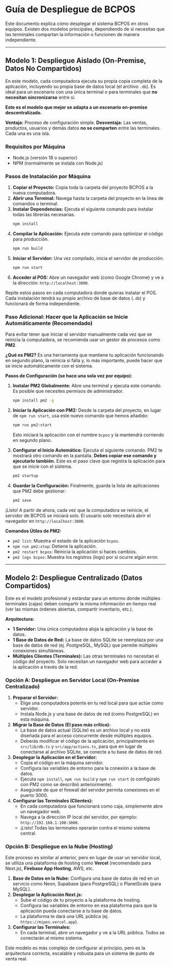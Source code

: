 
# Guía de Despliegue de BCPOS

Este documento explica cómo desplegar el sistema BCPOS en otros equipos. Existen dos modelos principales, dependiendo de si necesitas que las terminales compartan la información o funcionen de manera independiente.

---

## Modelo 1: Despliegue Aislado (On-Premise, Datos No Compartidos)

En este modelo, cada computadora ejecuta su propia copia completa de la aplicación, incluyendo su propia base de datos local (el archivo `.db`). Es ideal para un escenario con una única terminal o para terminales que **no necesitan sincronizarse** entre sí.

**Este es el modelo que mejor se adapta a un escenario on-premise descentralizado.**

**Ventaja:** Proceso de configuración simple.
**Desventaja:** Las ventas, productos, usuarios y demás datos **no se comparten** entre las terminales. Cada una es una isla.

### Requisitos por Máquina

*   Node.js (versión 18 o superior)
*   NPM (normalmente se instala con Node.js)

### Pasos de Instalación por Máquina

1.  **Copiar el Proyecto:** Copia toda la carpeta del proyecto BCPOS a la nueva computadora.
2.  **Abrir una Terminal:** Navega hasta la carpeta del proyecto en la línea de comandos o terminal.
3.  **Instalar Dependencias:** Ejecuta el siguiente comando para instalar todas las librerías necesarias.
    ```bash
    npm install
    ```
4.  **Compilar la Aplicación:** Ejecuta este comando para optimizar el código para producción.
    ```bash
    npm run build
    ```
5.  **Iniciar el Servidor:** Una vez compilado, inicia el servidor de producción.
    ```bash
    npm run start
    ```
6.  **Acceder al POS:** Abre un navegador web (como Google Chrome) y ve a la dirección: `http://localhost:3000`.

Repite estos pasos en cada computadora donde quieras instalar el POS. Cada instalación tendrá su propio archivo de base de datos (`.db`) y funcionará de forma independiente.

### Paso Adicional: Hacer que la Aplicación se Inicie Automáticamente (Recomendado)

Para evitar tener que iniciar el servidor manualmente cada vez que se reinicia la computadora, se recomienda usar un gestor de procesos como **PM2**.

**¿Qué es PM2?** Es una herramienta que mantiene tu aplicación funcionando en segundo plano, la reinicia si falla y, lo más importante, puede hacer que se inicie automáticamente con el sistema.

**Pasos de Configuración (se hace una sola vez por equipo):**

1.  **Instalar PM2 Globalmente:** Abre una terminal y ejecuta este comando. Es posible que necesites permisos de administrador.
    ```bash
    npm install pm2 -g
    ```

2.  **Iniciar la Aplicación con PM2:** Desde la carpeta del proyecto, en lugar de `npm run start`, usa este nuevo comando que hemos añadido:
    ```bash
    npm run pm2:start
    ```
    Esto iniciará la aplicación con el nombre `bcpos` y la mantendrá corriendo en segundo plano.

3.  **Configurar el Inicio Automático:** Ejecuta el siguiente comando. PM2 te mostrará otro comando en la pantalla. **Debes copiar ese comando y ejecutarlo también.** Este es el paso clave que registra la aplicación para que se inicie con el sistema.
    ```bash
    pm2 startup
    ```

4.  **Guardar la Configuración:** Finalmente, guarda la lista de aplicaciones que PM2 debe gestionar:
    ```bash
    pm2 save
    ```

¡Listo! A partir de ahora, cada vez que la computadora se reinicie, el servidor de BCPOS se iniciará solo. El usuario solo necesitará abrir el navegador en `http://localhost:3000`.

**Comandos Útiles de PM2:**

*   `pm2 list`: Muestra el estado de la aplicación `bcpos`.
*   `npm run pm2:stop`: Detiene la aplicación.
*   `pm2 restart bcpos`: Reinicia la aplicación si haces cambios.
*   `pm2 logs bcpos`: Muestra los registros (logs) por si ocurre algún error.

---

## Modelo 2: Despliegue Centralizado (Datos Compartidos)

Este es el modelo profesional y estándar para un entorno donde múltiples terminales (cajas) deben compartir la misma información en tiempo real (ver las mismas órdenes abiertas, compartir inventario, etc.).

**Arquitectura:**
*   **1 Servidor:** Una única computadora aloja la aplicación y la base de datos.
*   **1 Base de Datos de Red:** La base de datos SQLite se reemplaza por una base de datos de red (ej. PostgreSQL, MySQL) que permite múltiples conexiones simultáneas.
*   **Múltiples Clientes (Terminales):** Las otras terminales no necesitan el código del proyecto. Solo necesitan un navegador web para acceder a la aplicación a través de la red.

### Opción A: Despliegue en Servidor Local (On-Premise Centralizado)

1.  **Preparar el Servidor:**
    *   Elige una computadora potente en tu red local para que actúe como servidor.
    *   Instala Node.js y una base de datos de red (como PostgreSQL) en esta máquina.
2.  **Migrar la Base de Datos (El paso más crítico):**
    *   La base de datos actual (SQLite) es un archivo local y no está diseñada para el acceso concurrente desde múltiples equipos.
    *   Deberás modificar el código de la aplicación, principalmente en `src/lib/db.ts` y `src/app/actions.ts`, para que en lugar de conectarse al archivo SQLite, se conecte a tu base de datos de red.
3.  **Desplegar la Aplicación en el Servidor:**
    *   Copia el código en la máquina servidor.
    *   Configura las variables de entorno para la conexión a la base de datos.
    *   Ejecuta `npm install`, `npm run build` y `npm run start` (o configúralo con PM2 como se describió anteriormente).
    *   Asegúrate de que el firewall del servidor permita conexiones en el puerto 3000.
4.  **Configurar las Terminales (Clientes):**
    *   En cada computadora que funcionará como caja, simplemente abre un navegador web.
    *   Navega a la dirección IP local del servidor, por ejemplo: `http://192.168.1.100:3000`.
    *   ¡Listo! Todas las terminales operarán contra el mismo sistema central.

### Opción B: Despliegue en la Nube (Hosting)

Este proceso es similar al anterior, pero en lugar de usar un servidor local, se utiliza una plataforma de hosting como **Vercel** (recomendado para Next.js), **Firebase App Hosting**, AWS, etc.

1.  **Base de Datos en la Nube:** Configura una base de datos de red en un servicio como Neon, Supabase (para PostgreSQL) o PlanetScale (para MySQL).
2.  **Desplegar la Aplicación Next.js:**
    *   Sube el código de tu proyecto a la plataforma de hosting.
    *   Configura las variables de entorno en esa plataforma para que la aplicación pueda conectarse a tu base de datos.
    *   La plataforma te dará una URL pública (ej. `https://mipos.vercel.app`).
3.  **Configurar las Terminales:**
    *   En cada terminal, abre un navegador y ve a la URL pública. Todos se conectarán al mismo sistema.

Este modelo es más complejo de configurar al principio, pero es la arquitectura correcta, escalable y robusta para un sistema de punto de venta real.
